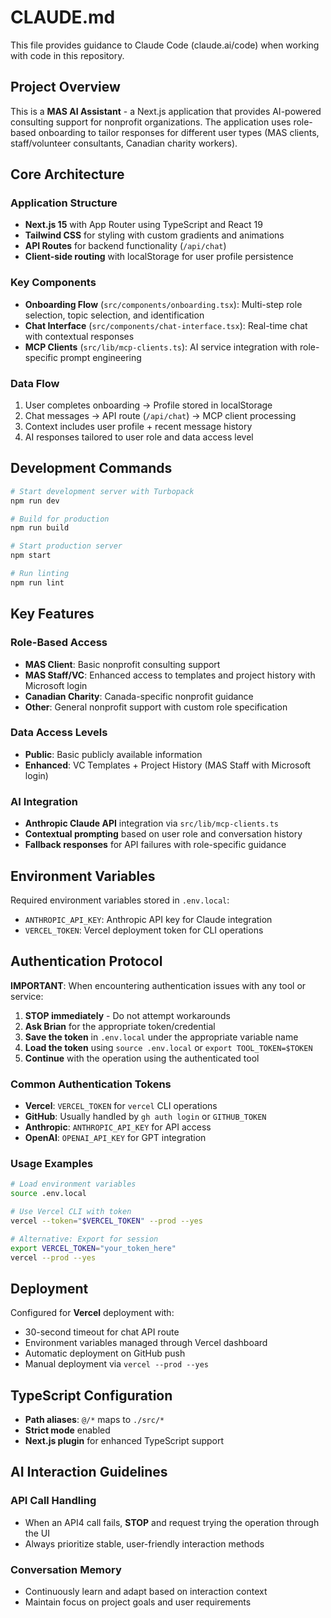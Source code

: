 # CLAUDE.md

This file provides guidance to Claude Code (claude.ai/code) when working with code in this repository.

## Project Overview

This is a **MAS AI Assistant** - a Next.js application that provides AI-powered consulting support for nonprofit organizations. The application uses role-based onboarding to tailor responses for different user types (MAS clients, staff/volunteer consultants, Canadian charity workers).

## Core Architecture

### Application Structure
- **Next.js 15** with App Router using TypeScript and React 19
- **Tailwind CSS** for styling with custom gradients and animations
- **API Routes** for backend functionality (`/api/chat`)
- **Client-side routing** with localStorage for user profile persistence

### Key Components
- **Onboarding Flow** (`src/components/onboarding.tsx`): Multi-step role selection, topic selection, and identification
- **Chat Interface** (`src/components/chat-interface.tsx`): Real-time chat with contextual responses
- **MCP Clients** (`src/lib/mcp-clients.ts`): AI service integration with role-specific prompt engineering

### Data Flow
1. User completes onboarding → Profile stored in localStorage
2. Chat messages → API route (`/api/chat`) → MCP client processing
3. Context includes user profile + recent message history
4. AI responses tailored to user role and data access level

## Development Commands

```bash
# Start development server with Turbopack
npm run dev

# Build for production
npm run build

# Start production server
npm start

# Run linting
npm run lint
```

## Key Features

### Role-Based Access
- **MAS Client**: Basic nonprofit consulting support
- **MAS Staff/VC**: Enhanced access to templates and project history with Microsoft login
- **Canadian Charity**: Canada-specific nonprofit guidance
- **Other**: General nonprofit support with custom role specification

### Data Access Levels
- **Public**: Basic publicly available information
- **Enhanced**: VC Templates + Project History (MAS Staff with Microsoft login)

### AI Integration
- **Anthropic Claude API** integration via `src/lib/mcp-clients.ts`
- **Contextual prompting** based on user role and conversation history
- **Fallback responses** for API failures with role-specific guidance

## Environment Variables

Required environment variables stored in `.env.local`:
- `ANTHROPIC_API_KEY`: Anthropic API key for Claude integration
- `VERCEL_TOKEN`: Vercel deployment token for CLI operations

## Authentication Protocol

**IMPORTANT**: When encountering authentication issues with any tool or service:

1. **STOP immediately** - Do not attempt workarounds
2. **Ask Brian** for the appropriate token/credential
3. **Save the token** in `.env.local` under the appropriate variable name
4. **Load the token** using `source .env.local` or `export TOOL_TOKEN=$TOKEN`
5. **Continue** with the operation using the authenticated tool

### Common Authentication Tokens
- **Vercel**: `VERCEL_TOKEN` for `vercel` CLI operations
- **GitHub**: Usually handled by `gh auth login` or `GITHUB_TOKEN`
- **Anthropic**: `ANTHROPIC_API_KEY` for API access
- **OpenAI**: `OPENAI_API_KEY` for GPT integration

### Usage Examples
```bash
# Load environment variables
source .env.local

# Use Vercel CLI with token
vercel --token="$VERCEL_TOKEN" --prod --yes

# Alternative: Export for session
export VERCEL_TOKEN="your_token_here"
vercel --prod --yes
```

## Deployment

Configured for **Vercel** deployment with:
- 30-second timeout for chat API route
- Environment variables managed through Vercel dashboard
- Automatic deployment on GitHub push
- Manual deployment via `vercel --prod --yes`

## TypeScript Configuration

- **Path aliases**: `@/*` maps to `./src/*`
- **Strict mode** enabled
- **Next.js plugin** for enhanced TypeScript support

## AI Interaction Guidelines

### API Call Handling
- When an API4 call fails, **STOP** and request trying the operation through the UI
- Always prioritize stable, user-friendly interaction methods

### Conversation Memory
- Continuously learn and adapt based on interaction context
- Maintain focus on project goals and user requirements